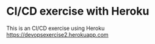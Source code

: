 # CI/CD exercise with Heroku

This is an CI/CD exercise using Heroku https://devopsexercise2.herokuapp.com
